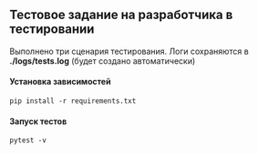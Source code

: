 ## Тестовое задание на разработчика в тестировании
Выполнено три сценария тестирования. Логи сохраняются в **./logs/tests.log** (будет создано автоматически)
#### Установка зависимостей
`pip install -r requirements.txt`

#### Запуск тестов
`pytest -v`